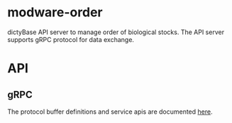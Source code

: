 # modware-order
dictyBase API server to manage order of biological stocks. The API
server supports gRPC protocol for data exchange.

# API
## gRPC
The protocol buffer definitions and service apis are documented
[here](https://github.com/dictyBase/dictybaseapis/blob/master/dictybase/order/order.proto).
